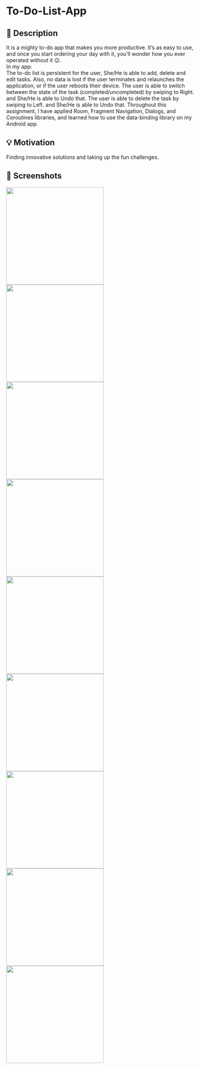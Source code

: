# To-Do-List-App

<MahilaAlmutairi>
 
## :scroll: Description
 
It is a mighty to-do app that makes you more productive. It’s as easy to use, and once you start ordering your day with it, you’ll wonder how you ever operated without it :wink:.\
In my app:\
The to-do list is persistent for the user, She/He is able to add, delete and edit tasks. 
Also, no data is lost if the user terminates and relaunches the application, or if the user reboots their device.
The user is able to switch between the state of the task (completed/uncompleted) by swiping to Right. and She/He is able to Undo that.
The user is able to delete the task by swiping to Left. and She/He is able to Undo that.
Throughout this assignment, I have applied Room, Fragment Navigation, Dialogs, and Coroutines libraries, and learned how to use the data-binding library on my Android app.


## :bulb: Motivation 
 Finding innovative solutions and taking up the fun challenges.

## :camera_flash: Screenshots
 <img src="Main screen.jpeg" width="260">
  <img src="Add Task.jpeg" width="260">
 <img src="Picking a due date.jpeg" width="260">
  <img src="A response message.jpeg" width="260">
 <img src="Edit Task e.g1.jpeg" width="260">
 <img src="Edit Task e.g2.jpeg" width="260">
 <img src="Deleting a task.jpeg" width="260">
 <img src="switch_between_the_state_of_the_task_2.gif" width="260">
 <img src="switch_between_the_state_of_the_task_1.gif" width="260">
